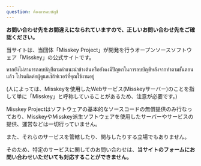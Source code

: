 ```yaml
---
question: ต้องการลบบัญชี
---
```


**お問い合わせ先をお間違えになられていますので、正しいお問い合わせ先をご確認ください。**

当サイトは、当団体「Misskey Project」が開発を行うオープンソースソフトウェア「Misskey」の公式サイトです。

หากยังไม่สามารถลบบัญชีตามคำแนะนำข้างต้นหรือยังคงมีปัญหาในการลบบัญชีหลังจากทำตามขั้นตอนแล้ว โปรดติดต่อผู้ดูแลเซิร์ฟเวอร์ที่คุณใช้งานอยู่

(人によっては、Misskeyを使用したWebサービス(Misskeyサーバー)のことを指して単に「Misskey」と呼称していることがあるため、注意が必要です。)

Misskey Projectはソフトウェアの基本的なソースコードの無償提供のみ行なっており、MisskeyやMisskey派生ソフトウェアを使用したサーバーやサービスの提供、運営などは一切行っていません。

また、それらのサービスを管轄したり、関与したりする立場でもありません。

そのため、特定のサービスに関してのお問い合わせは、**当サイトのフォームにお問い合わせいただいても対応することができません。**
